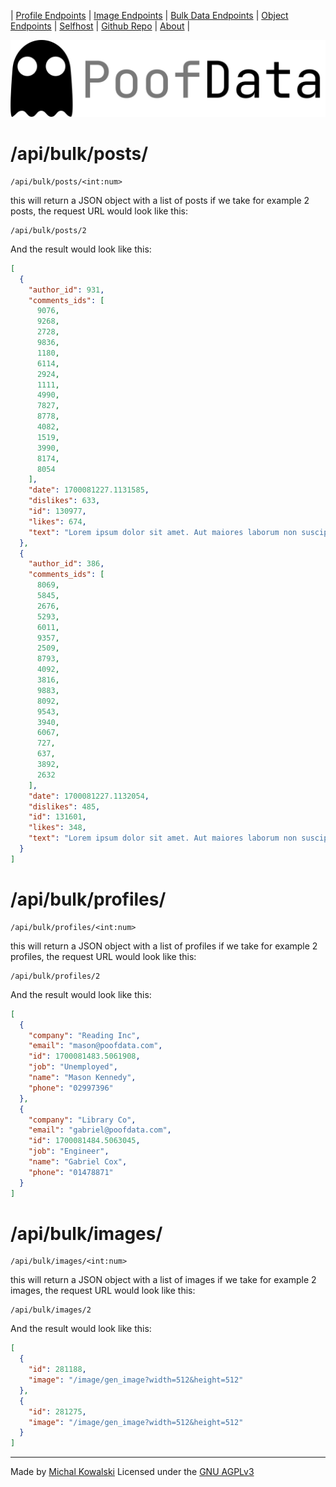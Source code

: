 | [Profile Endpoints](./Personal.md)  | [Image Endpoints](./Images.md)  | [Bulk Data Endpoints](./Bulk.md) | [Object Endpoints](./Object.md)  | [Selfhost](./Selfhost.md) | [Github Repo](https://github.com/imkowalski/PoofData) | [About](./About.md) |

![img](./img/PoofData.png)

# /api/bulk/posts/
````
/api/bulk/posts/<int:num>
````
this will return a JSON object with a list of posts
if we take for example 2 posts, the request URL would look like this:
````
/api/bulk/posts/2
````
And the result would look like this:
````json
[
  {
    "author_id": 931,
    "comments_ids": [
      9076,
      9268,
      2728,
      9836,
      1180,
      6114,
      2924,
      1111,
      4990,
      7827,
      8778,
      4082,
      1519,
      3990,
      8174,
      8054
    ],
    "date": 1700081227.1131585,
    "dislikes": 633,
    "id": 130977,
    "likes": 674,
    "text": "Lorem ipsum dolor sit amet. Aut maiores laborum non suscipit quae qui tempore repellat ea necessitatibus labore vel consequuntur voluptatem. Nam amet vero quo perferendis magni aut voluptate consequatur ex voluptatem aperiam sed consequatur nobis. "
  },
  {
    "author_id": 386,
    "comments_ids": [
      8069,
      5845,
      2676,
      5293,
      6011,
      9357,
      2509,
      8793,
      4092,
      3816,
      9883,
      8092,
      9543,
      3940,
      6067,
      727,
      637,
      3892,
      2632
    ],
    "date": 1700081227.1132054,
    "dislikes": 485,
    "id": 131601,
    "likes": 348,
    "text": "Lorem ipsum dolor sit amet. Aut maiores laborum non suscipit quae qui tempore repellat ea necessitatibus labore vel consequuntur voluptatem. Nam amet vero quo perferendis magni aut voluptate consequatur ex voluptatem aperiam sed consequatur nobis. "
  }
]

````

# /api/bulk/profiles/
````
/api/bulk/profiles/<int:num>
````
this will return a JSON object with a list of profiles
if we take for example 2 profiles, the request URL would look like this:
````
/api/bulk/profiles/2
````
And the result would look like this:
````json
[
  {
    "company": "Reading Inc",
    "email": "mason@poofdata.com",
    "id": 1700081483.5061908,
    "job": "Unemployed",
    "name": "Mason Kennedy",
    "phone": "02997396"
  },
  {
    "company": "Library Co",
    "email": "gabriel@poofdata.com",
    "id": 1700081484.5063045,
    "job": "Engineer",
    "name": "Gabriel Cox",
    "phone": "01478871"
  }
]
````

# /api/bulk/images/
````
/api/bulk/images/<int:num>
````
this will return a JSON object with a list of images
if we take for example 2 images, the request URL would look like this:
````
/api/bulk/images/2
````
And the result would look like this:
````json
[
  {
    "id": 281188,
    "image": "/image/gen_image?width=512&height=512"
  },
  {
    "id": 281275,
    "image": "/image/gen_image?width=512&height=512"
  }
]
````
_____
Made by [Michal Kowalski](https://github.com/imkowalski)
Licensed under the [GNU AGPLv3](https://github.com/imkowalski/PoofData/blob/main/LICENSE)